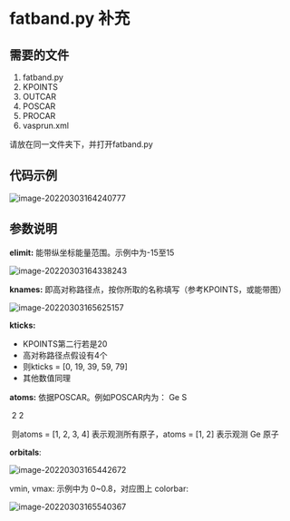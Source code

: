 # fatband.py 补充

## 需要的文件

1. fatband.py
2. KPOINTS
3. OUTCAR
4. POSCAR
5. PROCAR
6. vasprun.xml

请放在同一文件夹下，并打开fatband.py

## 代码示例

![image-20220303164240777](C:\Users\XINJIAQI\AppData\Roaming\Typora\typora-user-images\image-20220303164240777.png)

## 参数说明

**elimit:** 能带纵坐标能量范围。示例中为-15至15

![image-20220303164338243](C:\Users\XINJIAQI\AppData\Roaming\Typora\typora-user-images\image-20220303164338243.png)

**knames:** 即高对称路径点，按你所取的名称填写（参考KPOINTS，或能带图）

![image-20220303165625157](C:\Users\XINJIAQI\AppData\Roaming\Typora\typora-user-images\image-20220303165625157.png)



**kticks:** 

- KPOINTS第二行若是20
- 高对称路径点假设有4个
- 则kticks = [0, 19, 39, 59, 79]
- 其他数值同理

**atoms:** 依据POSCAR。例如POSCAR内为：
    Ge    S

​	2       2

​	则atoms = [1, 2, 3, 4] 表示观测所有原子，atoms = [1, 2] 表示观测 Ge 原子

**orbitals**: 

![image-20220303165442672](C:\Users\XINJIAQI\AppData\Roaming\Typora\typora-user-images\image-20220303165442672.png)

vmin, vmax: 示例中为 0~0.8，对应图上 colorbar: 

![image-20220303165540367](C:\Users\XINJIAQI\AppData\Roaming\Typora\typora-user-images\image-20220303165540367.png)
